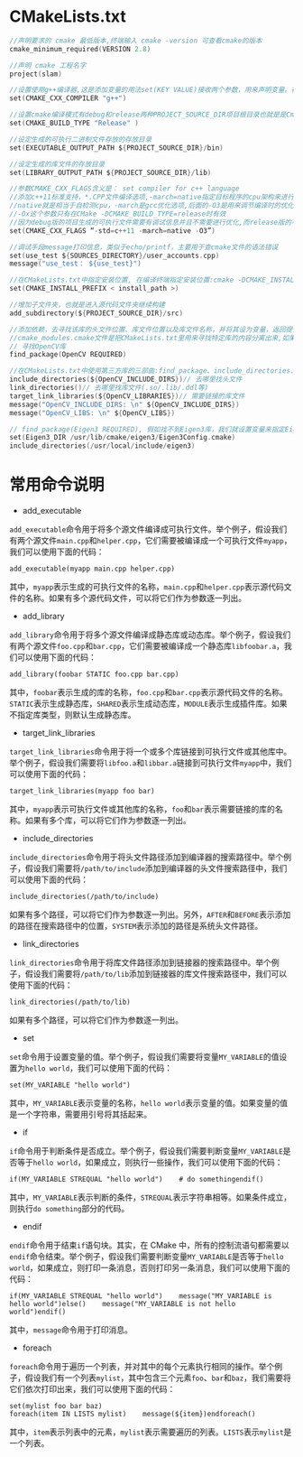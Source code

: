 # CMakeLists.txt

```h
//声明要求的 cmake 最低版本,终端输入 cmake -version 可查看cmake的版本
cmake_minimum_required(VERSION 2.8)

//声明 cmake 工程名字
project(slam)

//设置使用g++编译器,这是添加变量的用法set(KEY VALUE)接收两个参数，用来声明变量。在camke语法中使用${KEY}这种写法来取到VALUE
set(CMAKE_CXX_COMPILER "g++")

//设置cmake编译模式有debug和release两种PROJECT_SOURCE_DIR项目根目录也就是是CmakeLists.txt的绝对路径
set(CMAKE_BUILD_TYPE "Release" )

//设定生成的可执行二进制文件存放的存放目录
set(EXECUTABLE_OUTPUT_PATH ${PROJECT_SOURCE_DIR}/bin)

//设定生成的库文件的存放目录
set(LIBRARY_OUTPUT_PATH ${PROJECT_SOURCE_DIR}/lib)

//参数CMAKE_CXX_FLAGS含义是： set compiler for c++ language
//添加c++11标准支持，*.CPP文件编译选项,-march=native指定目标程序的cpu架构来进行程序优化
//native就是相当于自检测cpu，-march是gcc优化选项,后面的-O3是用来调节编译时的优化程度的，最高为-O3,最低为-O0即不做优化
//-Ox这个参数只有在CMake -DCMAKE_BUILD_TYPE=release时有效
//因为debug版的项目生成的可执行文件需要有调试信息并且不需要进行优化,而release版的不需要调试信息但需要优化
set(CMAKE_CXX_FLAGS “-std=c++11 -march=native -O3”)

//调试手段message打印信息，类似于echo/printf，主要用于查cmake文件的语法错误
set(use_test ${SOURCES_DIRECTORY}/user_accounts.cpp)
message("use_test： ${use_test}")

//在CMakeLists.txt中指定安装位置, 在编译终端指定安装位置:cmake -DCMAKE_INSTALL_PREFIX=/usr ..
set(CMAKE_INSTALL_PREFIX < install_path >)

//增加子文件夹，也就是进入源代码文件夹继续构建
add_subdirectory(${PROJECT_SOURCE_DIR}/src)

//添加依赖，去寻找该库的头文件位置、库文件位置以及库文件名称，并将其设为变量，返回提供给CMakeLists.txt其他部分使用。
//cmake_modules.cmake文件是把CMakeLists.txt里用来寻找特定库的内容分离出来,如果提示没有找到第三方依赖库可以尝试安装或者暴力指定路径
// 寻找OpenCV库
find_package(OpenCV REQUIRED)

//在CMakeLists.txt中使用第三方库的三部曲:find_package、include_directories、target_link_libraries
include_directories(${OpenCV_INCLUDE_DIRS})// 去哪里找头文件
link_directories()// 去哪里找库文件(.so/.lib/.ddl等)
target_link_libraries(${OpenCV_LIBRARIES})// 需要链接的库文件
message("OpenCV_INCLUDE_DIRS: \n" ${OpenCV_INCLUDE_DIRS})
message("OpenCV_LIBS: \n" ${OpenCV_LIBS})

// find_package(Eigen3 REQUIRED), 假如找不到Eigen3库，我们就设置变量来指定Eigen3的头文件位置
set(Eigen3_DIR /usr/lib/cmake/eigen3/Eigen3Config.cmake)
include_directories(/usr/local/include/eigen3)
```

# 常用命令说明

- add_executable

`add_executable`命令用于将多个源文件编译成可执行文件。举个例子，假设我们有两个源文件`main.cpp`和`helper.cpp`，它们需要被编译成一个可执行文件`myapp`，我们可以使用下面的代码：

```
add_executable(myapp main.cpp helper.cpp)
```

其中，`myapp`表示生成的可执行文件的名称，`main.cpp`和`helper.cpp`表示源代码文件的名称。如果有多个源代码文件，可以将它们作为参数逐一列出。

- add_library

`add_library`命令用于将多个源文件编译成静态库或动态库。举个例子，假设我们有两个源文件`foo.cpp`和`bar.cpp`，它们需要被编译成一个静态库`libfoobar.a`，我们可以使用下面的代码：

```
add_library(foobar STATIC foo.cpp bar.cpp)
```

其中，`foobar`表示生成的库的名称，`foo.cpp`和`bar.cpp`表示源代码文件的名称。`STATIC`表示生成静态库，`SHARED`表示生成动态库，`MODULE`表示生成插件库。如果不指定库类型，则默认生成静态库。

- target_link_libraries

`target_link_libraries`命令用于将一个或多个库链接到可执行文件或其他库中。举个例子，假设我们需要将`libfoo.a`和`libbar.a`链接到可执行文件`myapp`中，我们可以使用下面的代码：

```
target_link_libraries(myapp foo bar)
```

其中，`myapp`表示可执行文件或其他库的名称，`foo`和`bar`表示需要链接的库的名称。如果有多个库，可以将它们作为参数逐一列出。

- include_directories

`include_directories`命令用于将头文件路径添加到编译器的搜索路径中。举个例子，假设我们需要将`/path/to/include`添加到编译器的头文件搜索路径中，我们可以使用下面的代码：

```
include_directories(/path/to/include)
```

如果有多个路径，可以将它们作为参数逐一列出。另外，`AFTER`和`BEFORE`表示添加的路径在搜索路径中的位置，`SYSTEM`表示添加的路径是系统头文件路径。

- link_directories

`link_directories`命令用于将库文件路径添加到链接器的搜索路径中。举个例子，假设我们需要将`/path/to/lib`添加到链接器的库文件搜索路径中，我们可以使用下面的代码：

```
link_directories(/path/to/lib)
```

如果有多个路径，可以将它们作为参数逐一列出。

- set

`set`命令用于设置变量的值。举个例子，假设我们需要将变量`MY_VARIABLE`的值设置为`hello world`，我们可以使用下面的代码：

```
set(MY_VARIABLE "hello world")
```

其中，`MY_VARIABLE`表示变量的名称，`hello world`表示变量的值。如果变量的值是一个字符串，需要用引号将其括起来。

- if

`if`命令用于判断条件是否成立。举个例子，假设我们需要判断变量`MY_VARIABLE`是否等于`hello world`，如果成立，则执行一些操作，我们可以使用下面的代码：

```
if(MY_VARIABLE STREQUAL "hello world")    # do somethingendif()
```

其中，`MY_VARIABLE`表示判断的条件，`STREQUAL`表示字符串相等。如果条件成立，则执行`do something`部分的代码。

- endif

`endif`命令用于结束`if`语句块。其实，在 CMake 中，所有的控制流语句都需要以`endif`命令结束。举个例子，假设我们需要判断变量`MY_VARIABLE`是否等于`hello world`，如果成立，则打印一条消息，否则打印另一条消息，我们可以使用下面的代码：

```
if(MY_VARIABLE STREQUAL "hello world")    message("MY_VARIABLE is hello world")else()    message("MY_VARIABLE is not hello world")endif()
```

其中，`message`命令用于打印消息。

- foreach

`foreach`命令用于遍历一个列表，并对其中的每个元素执行相同的操作。举个例子，假设我们有一个列表`mylist`，其中包含三个元素`foo`、`bar`和`baz`，我们需要将它们依次打印出来，我们可以使用下面的代码：

```
set(mylist foo bar baz)
foreach(item IN LISTS mylist)    message(${item})endforeach()
```

其中，`item`表示列表中的元素，`mylist`表示需要遍历的列表。`LISTS`表示`mylist`是一个列表。
